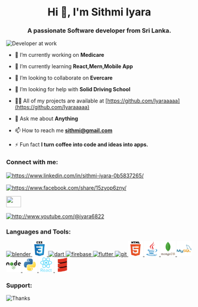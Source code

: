 <h1 align="center">Hi 👋, I'm Sithmi Iyara</h1>
<h3 align="center">A passionate Software developer from Sri Lanka.</h3>

<img src="https://i.imgur.com/shX7MbR.gif" alt="Developer at work" width="50%" />


- 🔭 I’m currently working on **Medicare**

- 🌱 I’m currently learning **React,Mern,Mobile App**

- 👯 I’m looking to collaborate on **Evercare**

- 🤝 I’m looking for help with **Solid Driving School**

- 👨‍💻 All of my projects are available at [https://github.com/Iyaraaaaa](https://github.com/Iyaraaaaa)

- 💬 Ask me about **Anything**

- 📫 How to reach me **sithmi@gmail.com**

- ⚡ Fun fact **I turn coffee into code and ideas into apps.**

<h3 align="left">Connect with me:</h3>
<p align="left">
<a href="https://linkedin.com/in/https://www.linkedin.com/in/sithmiiyara0b5837265" target="blank"><img align="center" src="https://raw.githubusercontent.com/rahuldkjain/github-profile-readme-generator/master/src/images/icons/Social/linked-in-alt.svg" alt="https://www.linkedin.com/in/sithmi-iyara-0b5837265/" height="30" width="40" /></a>
  
<a href="https://fb.com/https://www.facebook.com/share/15zyop6zny/" target="blank"><img align="center" src="https://www.facebook.com/share/15EKE9Qrj7/" alt="https://www.facebook.com/share/15zyop6zny/" height="30" width="40" /></a>

<a href="https://instagram.com/https://www.instagram.com/sithmi_iyara?igsh=ehbhznvietbtbnbn" target="blank"><img align="center" src="https://raw.githubusercontent.com/rahuldkjain/github-profile-readme-generator/master/src/images/icons/Social/instagram.svg" alt="" height="30" width="40" /></a>

<a href="https://www.youtube.com/c/https://youtube.com/@iyara6822?si=l49f-thr0zrhayqc" target="blank"><img align="center" src="https://raw.githubusercontent.com/rahuldkjain/github-profile-readme-generator/master/src/images/icons/Social/youtube.svg" alt="http://www.youtube.com/@iyara6822" height="30" width="40" /></a>
</p>

<h3 align="left">Languages and Tools:</h3>
<p align="left"> <a href="https://www.blender.org/" target="_blank" rel="noreferrer"> <img src="https://download.blender.org/branding/community/blender_community_badge_white.svg" alt="blender" width="40" height="40"/> </a> <a href="https://www.w3schools.com/css/" target="_blank" rel="noreferrer"> <img src="https://raw.githubusercontent.com/devicons/devicon/master/icons/css3/css3-original-wordmark.svg" alt="css3" width="40" height="40"/> </a> <a href="https://dart.dev" target="_blank" rel="noreferrer"> <img src="https://www.vectorlogo.zone/logos/dartlang/dartlang-icon.svg" alt="dart" width="40" height="40"/> </a> <a href="https://firebase.google.com/" target="_blank" rel="noreferrer"> <img src="https://www.vectorlogo.zone/logos/firebase/firebase-icon.svg" alt="firebase" width="40" height="40"/> </a> <a href="https://flutter.dev" target="_blank" rel="noreferrer"> <img src="https://www.vectorlogo.zone/logos/flutterio/flutterio-icon.svg" alt="flutter" width="40" height="40"/> </a> <a href="https://git-scm.com/" target="_blank" rel="noreferrer"> <img src="https://www.vectorlogo.zone/logos/git-scm/git-scm-icon.svg" alt="git" width="40" height="40"/> </a> <a href="https://www.w3.org/html/" target="_blank" rel="noreferrer"> <img src="https://raw.githubusercontent.com/devicons/devicon/master/icons/html5/html5-original-wordmark.svg" alt="html5" width="40" height="40"/> </a> <a href="https://www.java.com" target="_blank" rel="noreferrer"> <img src="https://raw.githubusercontent.com/devicons/devicon/master/icons/java/java-original.svg" alt="java" width="40" height="40"/> </a> <a href="https://www.mongodb.com/" target="_blank" rel="noreferrer"> <img src="https://raw.githubusercontent.com/devicons/devicon/master/icons/mongodb/mongodb-original-wordmark.svg" alt="mongodb" width="40" height="40"/> </a> <a href="https://www.mysql.com/" target="_blank" rel="noreferrer"> <img src="https://raw.githubusercontent.com/devicons/devicon/master/icons/mysql/mysql-original-wordmark.svg" alt="mysql" width="40" height="40"/> </a> <a href="https://nodejs.org" target="_blank" rel="noreferrer"> <img src="https://raw.githubusercontent.com/devicons/devicon/master/icons/nodejs/nodejs-original-wordmark.svg" alt="nodejs" width="40" height="40"/> </a> <a href="https://www.python.org" target="_blank" rel="noreferrer"> <img src="https://raw.githubusercontent.com/devicons/devicon/master/icons/python/python-original.svg" alt="python" width="40" height="40"/> </a> <a href="https://reactjs.org/" target="_blank" rel="noreferrer"> <img src="https://raw.githubusercontent.com/devicons/devicon/master/icons/react/react-original-wordmark.svg" alt="react" width="40" height="40"/> </a> <a href="https://www.scala-lang.org" target="_blank" rel="noreferrer"> <img src="https://raw.githubusercontent.com/devicons/devicon/master/icons/scala/scala-original.svg" alt="scala" width="40" height="40"/> </a> </p>

<h3 align="left">Support:</h3>
<p><a href="https://www.buymeacoffee.com/Thanks"> <img align="left" src="https://cdn.buymeacoffee.com/buttons/v2/default-yellow.png" height="50" width="210" alt="Thanks" /></a></p><br><br>

